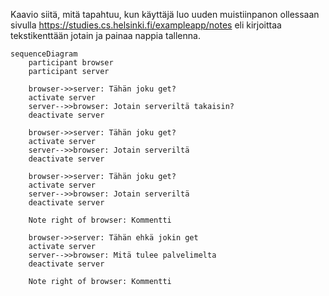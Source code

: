 Kaavio siitä, mitä tapahtuu, kun käyttäjä luo uuden muistiinpanon ollessaan sivulla https://studies.cs.helsinki.fi/exampleapp/notes eli kirjoittaa tekstikenttään jotain ja painaa nappia tallenna.

```mermaid
sequenceDiagram
    participant browser
    participant server
    
    browser->>server: Tähän joku get?
    activate server
    server-->>browser: Jotain serveriltä takaisin?
    deactivate server
    
    browser->>server: Tähän joku get?
    activate server
    server-->>browser: Jotain serveriltä
    deactivate server
    
    browser->>server: Tähän joku get?
    activate server
    server-->>browser: Jotain serveriltä
    deactivate server
    
    Note right of browser: Kommentti
    
    browser->>server: Tähän ehkä jokin get
    activate server
    server-->>browser: Mitä tulee palvelimelta
    deactivate server    

    Note right of browser: Kommentti
```
